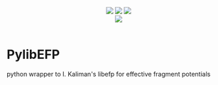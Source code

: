 <p align="center">
<a href="https://travis-ci.org/loriab/pylibefp"> <img src="https://travis-ci.org/loriab/pylibefp.svg?branch=master" /></a>
<!--<a href="https://github.com/loriab/pylibefp/releases"> <img src="https://img.shields.io/github/commits-since/loriab/pylibefp/v1.1.svg" /></a>-->
<a href="https://github.com/loriab/pylibefp/pulls"> <img src="https://img.shields.io/github/issues-pr-closed-raw/loriab/pylibefp.svg" /></a>
<a href="https://codecov.io/gh/loriab/pylibefp"> <img src="https://codecov.io/gh/loriab/pylibefp/branch/master/graph/badge.svg" /></a>
<!--<a href="https://gitter.im/psi4devs/Lobby"> <img src="https://img.shields.io/gitter/room/nwjs/nw.js.svg" /></a>-->
<!--<a href="http://forum.psicode.org/"> <img src="https://img.shields.io/badge/chat-on_forum-5077AB.svg" /></a>-->
<br>
<!--<a href="http://www.psicode.org"> <img src="https://img.shields.io/badge/home-Psi4-5077AB.svg" /></a>-->
<!--<a href="http://psicode.org/psi4manual/master/index.html"> <img src="https://img.shields.io/badge/docs-latest-5077AB.svg" /></a>-->
<!--<a href="https://anaconda.org/psi4/pylibefp"> <img src="https://anaconda.org/psi4/pylibefp/badges/installer/conda.svg" /></a>-->
<a href="https://opensource.org/licenses/BSD-3-Clause"> <img src="https://img.shields.io/github/license/loriab/pylibefp.svg" /></a>
<br><br>
<!--<img src="https://github.com/psi4/psi4media/blob/master/logos/psi4banner_half_tight.png" alt="Psi4 banner logo" height=200> <br>-->
</p>

# PylibEFP
python wrapper to I. Kaliman's libefp for effective fragment potentials
